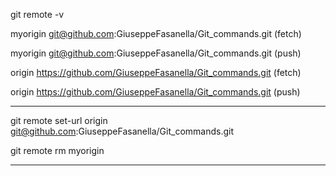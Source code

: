 git remote -v

myorigin	git@github.com:GiuseppeFasanella/Git_commands.git (fetch)

myorigin	git@github.com:GiuseppeFasanella/Git_commands.git (push)

origin		https://github.com/GiuseppeFasanella/Git_commands.git (fetch)

origin		https://github.com/GiuseppeFasanella/Git_commands.git (push)

**************************************************************************
git remote set-url origin git@github.com:GiuseppeFasanella/Git_commands.git

git remote rm myorigin
*************************************************************************


